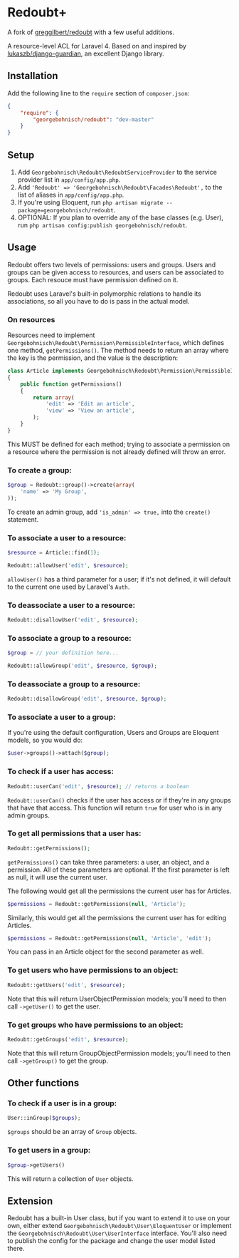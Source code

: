 Redoubt+
=========
A fork of [greggilbert/redoubt](https://github.com/greggilbert/redoubt) with a few useful additions.

A resource-level ACL for Laravel 4. Based on and inspired by [lukaszb/django-guardian](https://github.com/lukaszb/django-guardian), an excellent Django library.

## Installation

Add the following line to the `require` section of `composer.json`:

```json
{
    "require": {
        "georgebohnisch/redoubt": "dev-master"
    }
}
```

## Setup

1. Add `Georgebohnisch\Redoubt\RedoubtServiceProvider` to the service provider list in `app/config/app.php`.
2. Add `'Redoubt' => 'Georgebohnisch\Redoubt\Facades\Redoubt',` to the list of aliases in `app/config/app.php`.
3. If you're using Eloquent, run `php artisan migrate --package=georgebohnisch/redoubt`.
4. OPTIONAL: If you plan to override any of the base classes (e.g. User), run `php artisan config:publish georgebohnisch/redoubt`.

## Usage

Redoubt offers two levels of permissions: users and groups. Users and groups can be given access to resources, and users can be associated to groups. Each resouce must have permission defined on it.

Redoubt uses Laravel's built-in polymorphic relations to handle its associations, so all you have to do is pass in the actual model.

### On resources

Resources need to implement `Georgebohnisch\Redoubt\Permission\PermissibleInterface`, which defines one method, `getPermissions()`. The method needs to return an array where the key is the permission, and the value is the description:

```php
class Article implements Georgebohnisch\Redoubt\Permission\PermissibleInterface
{
    public function getPermissions()
    {
        return array(
            'edit' => 'Edit an article',
            'view' => 'View an article',
        );
    }
}
```

This MUST be defined for each method; trying to associate a permission on a resource where the permission is not already defined will throw an error.

### To create a group:

```php
$group = Redoubt::group()->create(array(
    'name' => 'My Group',
));
```

To create an admin group, add `'is_admin' => true,` into the `create()` statement.

### To associate a user to a resource:

```php
$resource = Article::find(1);

Redoubt::allowUser('edit', $resource);
```

`allowUser()` has a third parameter for a user; if it's not defined, it will default to the current one used by Laravel's `Auth`.

### To deassociate a user to a resource:

```php
Redoubt::disallowUser('edit', $resource);
```

### To associate a group to a resource:

```php
$group = // your definition here...

Redoubt::allowGroup('edit', $resource, $group);
```

### To deassociate a group to a resource:

```php
Redoubt::disallowGroup('edit', $resource, $group);
```

### To associate a user to a group:

If you're using the default configuration, Users and Groups are Eloquent models, so you would do:

```php
$user->groups()->attach($group);
```

### To check if a user has access:

```php
Redoubt::userCan('edit', $resource); // returns a boolean
```

`Redoubt::userCan()` checks if the user has access or if they're in any groups that have that access. This function will return `true` for  user who is in any admin groups.

### To get all permissions that a user has:

```php
Redoubt::getPermissions();
```

`getPermissions()` can take three parameters: a user, an object, and a permission. All of these parameters are optional. If the first parameter is left as null, it will use the current user.

The following would get all the permissions the current user has for Articles.

```php
$permissions = Redoubt::getPermissions(null, 'Article');
```

Similarly, this would get all the permissions the current user has for editing Articles.

```php
$permissions = Redoubt::getPermissions(null, 'Article', 'edit');
```

You can pass in an Article object for the second parameter as well.


### To get users who have permissions to an object:

```php
Redoubt::getUsers('edit', $resource);
```

Note that this will return UserObjectPermission models; you'll need to then call `->getUser()` to get the user.

### To get groups who have permissions to an object:

```php
Redoubt::getGroups('edit', $resource);
```

Note that this will return GroupObjectPermission models; you'll need to then call `->getGroup()` to get the group.

## Other functions

### To check if a user is in a group:

```php
User::inGroup($groups);
```

`$groups` should be an array of `Group` objects.

### To get users in a group:

```php
$group->getUsers()
```

This will return a collection of `User` objects.

## Extension

Redoubt has a built-in User class, but if you want to extend it to use on your own, either extend `Georgebohnisch\Redoubt\User\EloquentUser` or implement the `Georgebohnisch\Redoubt\User\UserInterface` interface. You'll also need to publish the config for the package and change the user model listed there.
